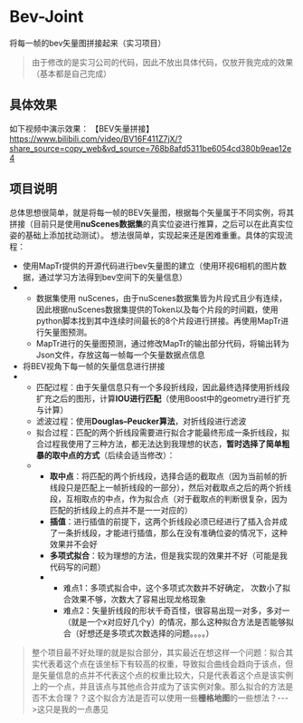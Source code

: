 # Bev-Joint
将每一帧的bev矢量图拼接起来（实习项目）
> 由于修改的是实习公司的代码，因此不放出具体代码，仅放开我完成的效果（基本都是自己完成）
## 具体效果
如下视频中演示效果：
【BEV矢量拼接】 https://www.bilibili.com/video/BV16F411Z7jX/?share_source=copy_web&vd_source=768b8afd5311be6054cd380b9eae12e4
## 项目说明
总体思想很简单，就是将每一帧的BEV矢量图，根据每个矢量属于不同实例，将其拼接（目前只是使用**nuScenes数据集**的真实位姿进行推算，之后可以在此真实位姿的基础上添加扰动测试）。
想法很简单，实现起来还是困难重重。具体的实现流程：
* 使用MapTr提供的开源代码进行bev矢量图的建立（使用环视6相机的图片数据，通过学习方法得到bev空间下的矢量信息）
* * 数据集使用 nuScenes，由于nuScenes数据集皆为片段式且少有连续，因此根据nuScenes数据集提供的Token以及每个片段的时间戳，使用python脚本找到其中连续时间最长的8个片段进行拼接。再使用MapTr进行矢量图预测。
  * MapTr进行的矢量图预测，通过修改MapTr的输出部分代码，将输出转为Json文件，存放这每一帧每一个矢量数据点信息
* 将BEV视角下每一帧的矢量信息进行拼接
* * 匹配过程：由于矢量信息只有一个多段折线段，因此最终选择使用折线段扩充之后的图形，计算**IOU进行匹配**（使用Boost中的geometry进行扩充与计算）
  * 滤波过程：使用**Douglas–Peucker算法**，对折线段进行滤波
  * 拟合过程：匹配的两个折线段需要进行拟合才能最终形成一条折线段，拟合过程我使用了三种方法，都无法达到我理想的状态，**暂时选择了简单粗暴的取中点的方式**（后续会适当修改）：
  * * **取中点**：将匹配的两个折线段，选择合适的截取点（因为当前帧的折线段只是匹配上一帧折线段的一部分），然后对截取点之后的两个折线段，互相取点的中点，作为拟合点（对于截取点的判断很复杂，因为匹配的折线段上的点并不是一一对应的）
    * **插值**：进行插值的前提下，这两个折线段必须已经进行了插入合并成了一条折线段，才能进行插值，那么在没有准确位姿的情况下，这种效果并不会好
    * **多项式拟合**：较为理想的方法，但是我实现的效果并不好（可能是我代码写的问题）
    * * 难点1：多项式拟合中，这个多项式次数并不好确定， 次数小了拟合效果不够，次数大了容易出现龙格现象
      * 难点2：矢量折线段的形状千奇百怪，很容易出现一对多，多对一（就是一个x对应好几个y）的情况，那么这种拟合方法是否能够拟合（好想还是多项式次数选择的问题。。。。）
> 整个项目最不好处理的就是拟合部分，其实最近在想这样一个问题：拟合其实代表着这个点在该坐标下有较高的权重，导致拟合曲线会趋向于该点，但是矢量信息的点并不代表这个点的权重比较大，只是代表着这个点是该实例上的一个点，并且该点与其他点合并成为了该实例对象。那么拟合的方法是否不太合理？？这个拟合方法是否可以使用一些**栅格地图**的一些想法？--->这只是我的一点愚见     
